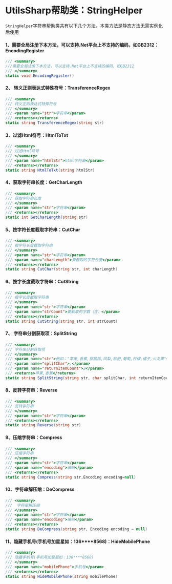 # UtilsSharp帮助类：StringHelper
`StringHelper`字符串帮助类共有以下几个方法，本类方法是静态方法无需实例化后使用

#### 1、需要全局注册下本方法，可以支持.Net平台上不支持的编码，如GB2312：EncodingRegister

```c#
/// <summary>
///需要全局注册下本方法，可以支持.Net平台上不支持的编码，如GB2312
/// </summary>
static void EncodingRegister()
```

#### 2、 转义正则表达式特殊符号：TransferenceRegex

```c#
/// <summary>
/// 转义正则表达式特殊符号
/// </summary>
/// <param name="str">字符串</param>
/// <returns></returns>
static string TransferenceRegex(string str)
```

#### 3、过滤Html符号：HtmlToTxt

```c#
/// <summary>
/// 过滤Html符号
/// </summary>
/// <param name="htmlStr">html字符串</param>
/// <returns></returns>
static string HtmlToTxt(string htmlStr)
```

#### 4、获取字符串长度：GetCharLength

```c#
/// <summary>
/// 获取字符串长度
/// </summary>
/// <param name="str">字符串</param>
/// <returns></returns>
static int GetCharLength(string str)
```

#### 5、按字符长度截取字符串：CutChar

```c#
/// <summary>
/// 按字符长度截取字符串
/// </summary>
/// <param name="str">字符串</param>
/// <param name="charLength">要截取的字符长度</param>
/// <returns></returns>
static string CutChar(string str, int charLength)
```

#### 6、按字长度截取字符串：CutString

```c#
/// <summary>
/// 按字长度截取字符串
/// </summary>
/// <param name="str">字符串</param>
/// <param name="strCount">要截取的字数（含）</param>
/// <returns></returns>
static string CutString(string str, int strCount)
```

#### 7、 字符串分割获取项：SplitString

```c#
/// <summary>
/// 字符串分割获取项
/// </summary>
/// <param name="str">例如："苹果,香蕉,猕猴桃,凤梨,枇杷,葡萄,柠檬,橘子,火龙果"</param>
/// <param name="splitChar">,</param>
/// <param name="returnItemCount">2</param>
/// <returns>苹果,香蕉</returns>
static string SplitString(string str, char splitChar, int returnItemCount)
```

#### 8、反转字符串：Reverse

```c#
/// <summary>
/// 反转字符串
/// </summary>
/// <param name="str">字符串</param>
/// <returns></returns>
static string Reverse(string str)
```

#### 9、压缩字符串：Compress

```c#
/// <summary>
/// 压缩字符串
/// </summary>
/// <param name="str">字符串</param>
/// <param name="encoding">编码</param>
/// <returns></returns>
static string Compress(string str,Encoding encoding=null)
```

#### 10、字符串解压缩：DeCompress

```c#
/// <summary>
///  字符串解压缩
/// </summary>
/// <param name="str">字符串</param>
/// <param name="encoding">编码</param>
/// <returns></returns>
static string DeCompress(string str, Encoding encoding = null)
```

#### 11、隐藏手机号(手机号加星星如：136****8568)：HideMobilePhone

```c#
/// <summary>
/// 隐藏手机号(手机号加星星如：136****8568)
/// </summary>
/// <param name="mobilePhone">手机号</param>
/// <returns></returns>
static string HideMobilePhone(string mobilePhone)
```

